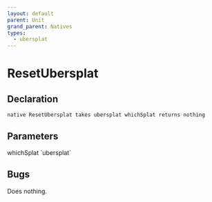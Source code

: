 ```yaml
---
layout: default
parent: Unit
grand_parent: Natives
types:
  - ubersplat
---
```


# ResetUbersplat

## Declaration

```
native ResetUbersplat takes ubersplat whichSplat returns nothing
```

## Parameters
<dl>
  <dt>whichSplat `ubersplat`</dt>
  <dd></dd>
</dl>

## Bugs 
Does nothing.